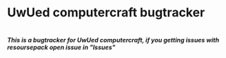 <h1>UwUed computercraft bugtracker<h1/>
<h5>This is a bugtracker for UwUed computercraft, if you getting issues with resoursepack open issue in "Issues"<h5/>
